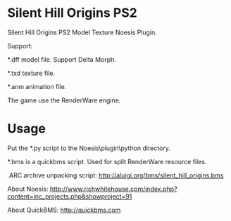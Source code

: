 # Silent Hill Origins PS2
Silent Hill Origins PS2 Model Texture Noesis Plugin. 

Support:

*.dff model file. Support Delta Morph.

*.txd texture file.

*.anm animation file.


The game use the RenderWare engine. 

# Usage
Put the *.py script to the Noesis\plugin\python directory. 

*.bms is a quickbms script. Used for split RenderWare resource files. 

.ARC archive unpacking script:
http://aluigi.org/bms/silent_hill_origins.bms 

About Noesis: 
http://www.richwhitehouse.com/index.php?content=inc_projects.php&showproject=91 

About QuickBMS: 
http://quickbms.com


